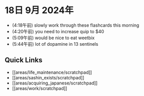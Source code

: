 # 18日 9月 2024年
- (4:18午前) slowly work through these flashcards this morning
- (4:20午前) you need to increase quip to $40
- (5:09午前) would be nice to eat weetbix
- (5:44午前) lot of dopamine in 13 sentinels



 



## Quick Links
- [[areas/life_maintenance/scratchpad]]
- [[areas/sashin_exists/scratchpad]]
- [[areas/acquiring_japanese/scratchpad]]
- [[areas/work/scratchpad]]
